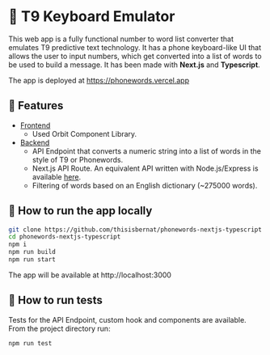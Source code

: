 # 🥝 T9 Keyboard Emulator

This web app is a fully functional number to word list converter that emulates T9 predictive text technology. It has a phone keyboard-like UI that allows the user to input numbers, which get converted into a list of words to be used to build a message. It has been made with __Next.js__ and __Typescript__.

The app is deployed at https://phonewords.vercel.app

## 🧮 Features
- <ins>Frontend</ins>
  - Used Orbit Component Library.
- <ins>Backend</ins>
  - API Endpoint that converts a numeric string into a list of words in the style of T9 or Phonewords.
  - Next.js API Route. An equivalent API written with Node.js/Express is available [here](https://github.com/thisisbernat/phonewords-express-typescript).
  - Filtering of words based on an English dictionary (~275000 words).

## 🛫 How to run the app locally
```bash
git clone https://github.com/thisisbernat/phonewords-nextjs-typescript
cd phonewords-nextjs-typescript
npm i
npm run build
npm run start
```
The app will be available at http://localhost:3000

## 🧪 How to run tests
Tests for the API Endpoint, custom hook and components are available. From the project directory run:
```bash
npm run test
```